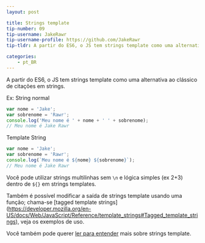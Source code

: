 ```yaml
---
layout: post

title: Strings template
tip-number: 09
tip-username: JakeRawr
tip-username-profile: https://github.com/JakeRawr
tip-tldr: A partir do ES6, o JS tem strings template como uma alternativa às citações clássicas em strings.

categories:
    - pt_BR
---
```


A partir do ES6, o JS tem strings template como uma alternativa ao clássico de citações em strings.

Ex:
String normal

```javascript
var nome = 'Jake';
var sobrenome = 'Rawr';
console.log('Meu nome é ' + nome + ' ' + sobrenome);
// Meu nome é Jake Rawr
```
Template String

```javascript
var nome = 'Jake';
var sobrenome = 'Rawr';
console.log(`Meu nome é ${nome} ${sobrenome}`);
// Meu nome é Jake Rawr
```

Você pode utilizar strings multilinhas sem `\n` e lógica simples (ex 2+3) dentro de `${}` em strings templates.

Também é possível modificar a saída de strings template usando uma função; chama-se [tagged template strings]
(https://developer.mozilla.org/en-US/docs/Web/JavaScript/Reference/template_strings#Tagged_template_strings), veja os exemplos de uso.

Você também pode querer [ler para entender](https://hacks.mozilla.org/2015/05/es6-in-depth-template-strings-2) mais sobre strings template.